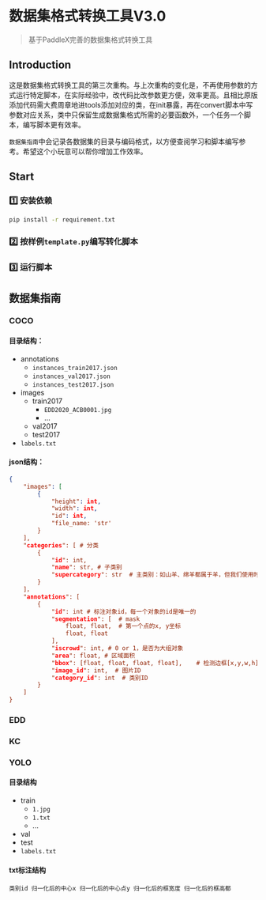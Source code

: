 # 数据集格式转换工具V3.0

> 基于PaddleX完善的数据集格式转换工具

## Introduction

这是数据集格式转换工具的第三次重构。与上次重构的变化是，不再使用参数的方式运行特定脚本，在实际经验中，改代码比改参数更方便，效率更高。且相比原版添加代码需大费周章地进tools添加对应的类，在init暴露，再在convert脚本中写参数对应关系，类中只保留生成数据集格式所需的必要函数外，一个任务一个脚本，编写脚本更有效率。

`数据集指南`中会记录各数据集的目录与编码格式，以方便查阅学习和脚本编写参考。希望这个小玩意可以帮你增加工作效率。


## Start

### 1️⃣ 安装依赖

```bash
pip install -r requirement.txt
```

### 2️⃣ 按样例`template.py`编写转化脚本

### 3️⃣ 运行脚本

## 数据集指南

### COCO

#### 目录结构：

- annotations
  - `instances_train2017.json`
  - `instances_val2017.json`
  - `instances_test2017.json`
- images
  - train2017
    - `EDD2020_ACB0001.jpg`
    - ...
  - val2017
  - test2017
- `labels.txt`

#### json结构：

```json
{
    "images": [
        {
            "height": int,
            "width": int,
            "id": int,
            "file_name: 'str'
        }
    ],
    "categories": [ # 分类
        {
            "id": int,
            "name": str, # 子类别
            "supercategory": str  # 主类别：如山羊、绵羊都属于羊，但我们使用时倾向于将此处设置为component
        }
    ]，
    "annotations": [
        {
            "id": int # 标注对象id，每一个对象的id是唯一的
            "segmentation": [  # mask
                float, float,  # 第一个点的x, y坐标
                float, float
            ],
            "iscrowd": int, # 0 or 1，是否为大组对象
            "area": float, # 区域面积
            "bbox": [float, float, float, float],    # 检测边框[x,y,w,h]
            "image_id": int,  # 图片ID
            "category_id": int  # 类别ID
        }
    ]
}
```

### EDD


### KC


### YOLO

#### 目录结构

- train
  - `1.jpg`
  - `1.txt`
  - ...
- val
- test
- `labels.txt`

#### txt标注结构

```
类别id 归一化后的中心x 归一化后的中心点y 归一化后的框宽度 归一化后的框高都
```


